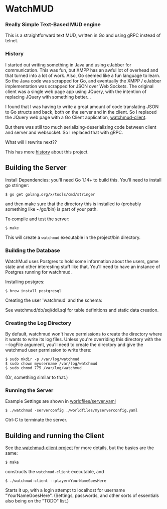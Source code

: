 # WatchMUD 

### Really Simple Text-Based MUD engine

This is a straightforward text MUD, written in Go and using gRPC instead
of telnet. 

### History

I started out writing something in Java and using eJabber for communication.
This was fun, but XMPP has an awful lot of overhead and that turned into
a lot of work. Also, Go seemed like a fun language to learn. So the Java
code was scrapped for Go, and eventually the XMPP / eJabber implementation
was scrapped for JSON over Web Sockets. The original client was a single
web page app using JQuery, with the intention of replacing JQuery with 
something better...

I found that I was having to write a great amount of code translating
JSON to Go structs and back, both on the server and in the client. So
I replaced the JQuery web page with a Go Client application, 
[watchmud-client](https://github.com/trasa/watchmud-client).

But there was still too much serializing-deserializing code between
client and server and websocket. So I replaced that with gRPC.

What will I rewrite next??

This has more [history](codereview.md) about this project.

## Building the Server

Install Dependencies: you'll need Go 1.14+ to build this.
You'll need to install go stringer:

    $ go get golang.org/x/tools/cmd/stringer
    
and then make sure that the directory this is installed to (probably something
like ~/go/bin) is part of your path.
    
To compile and test the server:

    $ make
    
This will create a `watchmud` executable in the project/bin directory.

### Building the Database

WatchMud uses Postgres to hold some information about the users, game state
and other interesting stuff like that. You'll need to have an instance of
Postgres running for watchmud.

Installing postgres:

    $ brew install postgresql

Creating the user 'watchmud' and the schema:

See watchmud/db/sql/ddl.sql for table definitions and static data creation.

    
### Creating the Log Directory

By default, watchmud won't have permissions to create the directory where
it wants to write its log files. Unless you're overriding this directory with
the --logFile argument, you'll need to create the directory and give the 
watchmud user permission to write there:

    $ sudo mkdir -p /var/log/watchmud
    $ sudo chown myusername /var/log/watchmud
    $ sudo chmod 775 /var/log/watchmud

(Or, something similar to that.)

### Running the Server

Example Settings are shown in [worldfiles/server.yaml](worldfiles/server.yaml)

    $ ./watchmud -serverconfig ./worldfiles/myserverconfig.yaml
    
Ctrl-C to terminate the server. 

## Building and running the Client

See [the watchmud-client project](https://github.com/trasa/watchmud-client)
for more details, but the basics are the same:

    $ make
    
constructs the `watchmud-client` executable, and

    $ ./watchmud-client --player=YourNameGoesHere
    
Starts it up, with a login attempt to localhost for username "YourNameGoesHere".
(Settings, passwords, and other sorts of essentials also being on the "TODO" list.)

